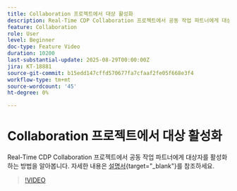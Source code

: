 ```yaml
---
title: Collaboration 프로젝트에서 대상 활성화
description: Real-Time CDP Collaboration 프로젝트에서 공동 작업 파트너에게 대상자를 활성화하는 방법을 알아봅니다.
feature: Collaboration
role: User
level: Beginner
doc-type: Feature Video
duration: 10200
last-substantial-update: 2025-08-29T00:00:00Z
jira: KT-18881
source-git-commit: b15edd147cffd570677fa7cfaaf2fe05f668e3f4
workflow-type: tm+mt
source-wordcount: '45'
ht-degree: 0%

---
```



# Collaboration 프로젝트에서 대상 활성화

Real-Time CDP Collaboration 프로젝트에서 공동 작업 파트너에게 대상자를 활성화하는 방법을 알아봅니다. 자세한 내용은 [설명서](https://experienceleague.adobe.com/ko/docs/real-time-cdp-collaboration/using/collaborate/activate){target="_blank"}를 참조하세요.

>[!VIDEO](https://video.tv.adobe.com/v/3471677/?learn=on&enablevpops)
